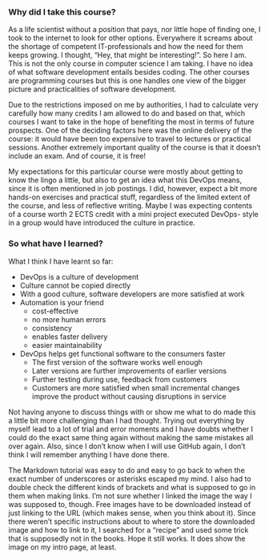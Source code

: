 ### Why did I take this course?
As a life scientist without a position that pays, nor little hope of finding one, I took to the internet to look for other options. Everywhere it screams about the shortage of competent IT-professionals and how the need for them keeps growing. I thought, “Hey, that might be interesting!”. So here I am. This is not the only course in computer science I am taking. I have no idea of what software development entails besides coding. The other courses are programming courses but this is one handles one view of the bigger picture and practicalities of software development. 

Due to the restrictions imposed on me by authorities, I had to calculate very carefully how many credits I am allowed to do and based on that, which courses I want to take in the hope of benefiting the most in terms of future prospects. One of the deciding factors here was the online delivery of the course: it would have been too expensive to travel to lectures or practical sessions. Another extremely important quality of the course is that it doesn’t include an exam. And of course, it is free!

My expectations for this particular course were mostly about getting to know the lingo a little, but also to get an idea what this DevOps means, since it is often mentioned in job postings. I did, however, expect a bit more hands-on exercises and practical stuff, regardless of the limited extent of the course, and less of reflective writing. Maybe I was expecting contents of a course worth 2 ECTS credit with a mini project executed DevOps- style in a group would have introduced the culture in practice. 


### So what have I learned?
What I think I have learnt so far:
  * DevOps is a culture of development
  * Culture cannot be copied directly
  * With a good culture, software developers are more satisfied at work
  * Automation is your friend
    * cost-effective
    * no more human errors
    * consistency
    * enables faster delivery
    * easier maintainability
  * DevOps helps get functional software to the consumers faster
    * The first version of the software works well enough 	
    * Later versions are further improvements of earlier versions
    * Further testing during use, feedback from customers
    * Customers are more satisfied when small incremental changes improve the product without causing disruptions in service 

Not having anyone to discuss things with or show me what to do made this a little bit more challenging than I had thought. Trying out everything by myself lead to a lot of trial and error moments and I have doubts whether I could do the exact same thing again without making the same mistakes all over again. Also, since I don’t know when I will use GitHub again, I don’t think I will remember anything I have done there.

The Markdown tutorial was easy to do and easy to go back to when the exact number of underscores or asterisks escaped my mind. I also had to double check the different kinds of brackets and what is supposed to go in them when making links. I’m not sure whether I linked the image the way I was supposed to, though. Free images have to be downloaded instead of just linking to the URL (which makes sense, when you think about it). Since there weren’t specific instructions about to where to store the downloaded image and how to link to it, I searched for a “recipe” and used some trick that is supposedly not in the books. Hope it still works. It does show the image on my intro page, at least.

